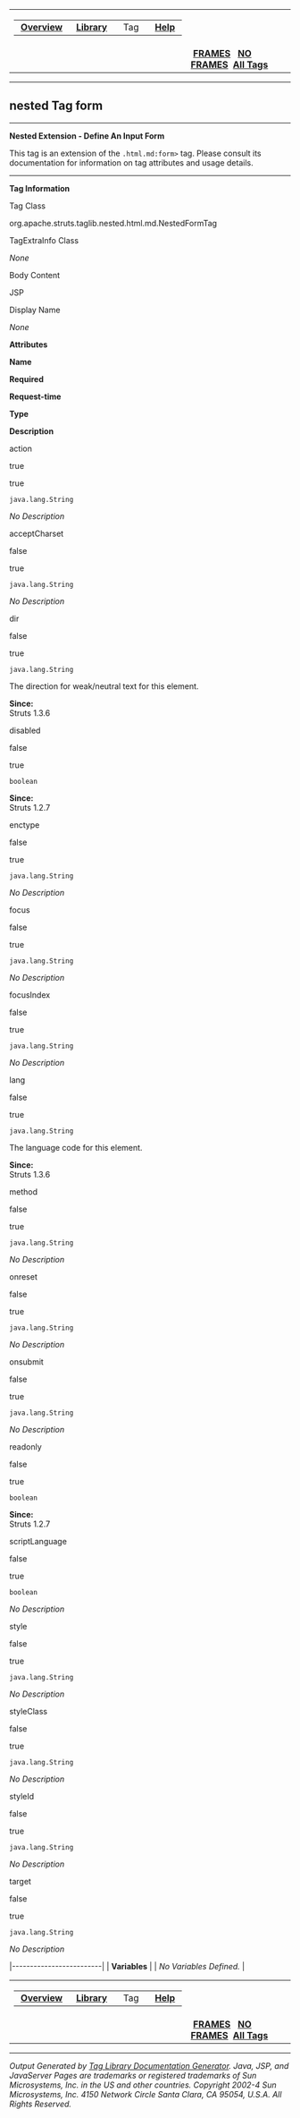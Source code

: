 <span id="navbar_top"></span>

<table>
<colgroup>
<col width="50%" />
<col width="50%" />
</colgroup>
<tbody>
<tr class="odd">
<td align="left"><span id="navbar_top_firstrow"></span>
<table>
<tbody>
<tr class="odd">
<td align="left"> <a href="../overview-summary.html.md"><strong>Overview</strong></a> </td>
<td align="left"> <a href="tld-summary.html.md"><strong>Library</strong></a> </td>
<td align="left">  Tag  </td>
<td align="left"> <a href="../help-doc.html.md"><strong>Help</strong></a> </td>
</tr>
</tbody>
</table></td>
<td align="left"></td>
</tr>
<tr class="even">
<td align="left"></td>
<td align="left"> <a href="../index.html.md"><strong>FRAMES</strong></a>   <a href="form.html"><strong>NO FRAMES</strong></a> 
<a href="../alltags-noframe.html.md"><strong>All Tags</strong></a></td>
</tr>
</tbody>
</table>

------------------------------------------------------------------------

nested
 Tag form
---------

------------------------------------------------------------------------

**Nested Extension - Define An Input Form**

This tag is an extension of the `.html.md:form>` tag. Please consult its documentation for information on tag attributes and usage details.

------------------------------------------------------------------------

**Tag Information**

Tag Class

org.apache.struts.taglib.nested.html.md.NestedFormTag

TagExtraInfo Class

*None*

Body Content

JSP

Display Name

*None*

**Attributes**

**Name**

**Required**

**Request-time**

**Type**

**Description**

action

true

true

`java.lang.String`

*No Description*

acceptCharset

false

true

`java.lang.String`

*No Description*

dir

false

true

`java.lang.String`

The direction for weak/neutral text for this element.

**Since:**  
Struts 1.3.6

disabled

false

true

`boolean`

**Since:**  
Struts 1.2.7

enctype

false

true

`java.lang.String`

*No Description*

focus

false

true

`java.lang.String`

*No Description*

focusIndex

false

true

`java.lang.String`

*No Description*

lang

false

true

`java.lang.String`

The language code for this element.

**Since:**  
Struts 1.3.6

method

false

true

`java.lang.String`

*No Description*

onreset

false

true

`java.lang.String`

*No Description*

onsubmit

false

true

`java.lang.String`

*No Description*

readonly

false

true

`boolean`

**Since:**  
Struts 1.2.7

scriptLanguage

false

true

`boolean`

*No Description*

style

false

true

`java.lang.String`

*No Description*

styleClass

false

true

`java.lang.String`

*No Description*

styleId

false

true

`java.lang.String`

*No Description*

target

false

true

`java.lang.String`

*No Description*

|-------------------------|
| **Variables**           |
| *No Variables Defined.* |

 <span id="navbar_bottom"></span>

<table>
<colgroup>
<col width="50%" />
<col width="50%" />
</colgroup>
<tbody>
<tr class="odd">
<td align="left"><span id="navbar_bottom_firstrow"></span>
<table>
<tbody>
<tr class="odd">
<td align="left"> <a href="../overview-summary.html.md"><strong>Overview</strong></a> </td>
<td align="left"> <a href="tld-summary.html.md"><strong>Library</strong></a> </td>
<td align="left">  Tag  </td>
<td align="left"> <a href="../help-doc.html.md"><strong>Help</strong></a> </td>
</tr>
</tbody>
</table></td>
<td align="left"></td>
</tr>
<tr class="even">
<td align="left"></td>
<td align="left"> <a href="../index.html.md"><strong>FRAMES</strong></a>   <a href="form.html"><strong>NO FRAMES</strong></a> 
<a href="../alltags-noframe.html.md"><strong>All Tags</strong></a></td>
</tr>
</tbody>
</table>

------------------------------------------------------------------------

*Output Generated by [Tag Library Documentation Generator](http://taglibrarydoc.dev.java.net/). Java, JSP, and JavaServer Pages are trademarks or registered trademarks of Sun Microsystems, Inc. in the US and other countries. Copyright 2002-4 Sun Microsystems, Inc. 4150 Network Circle Santa Clara, CA 95054, U.S.A. All Rights Reserved.*
